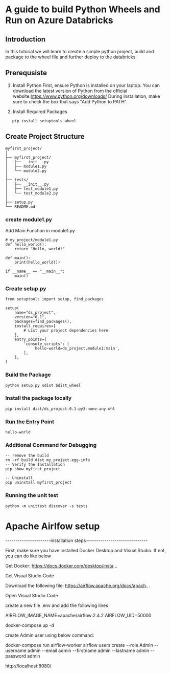 # A guide to build Python Wheels and Run on Azure Databricks

## Introduction
In this tutorial we will learn to create a simple python project, build and package to the wheel file and further deploy to the databricks.

## Prerequsiste

1. Install Python
First, ensure Python is installed on your laptop. You can download the latest version of Python from the official website.https://www.python.org/downloads/
During installation, make sure to check the box that says "Add Python to PATH".

2.  Install Required Packages
```
   pip install setuptools wheel
```

## Create Project Structure

```
myfirst_project/
│
├── myfirst_project/
│   ├── __init__.py
│   ├── module1.py
│   └── module2.py
│
├── tests/
│   ├── __init__.py
│   ├── test_module1.py
│   └── test_module2.py
│
├── setup.py
└── README.md

```
### create module1.py
Add Main Function in module1.py
```
# my_project/module1.py
def hello_world():
    return "Hello, world!"

def main():
    print(hello_world())

if __name__ == "__main__":
    main()

```
### Create setup.py

```
from setuptools import setup, find_packages

setup(
    name="ds_project",
    version="0.1",
    packages=find_packages(),
    install_requires=[
        # List your project dependencies here
    ],
    entry_points={
        'console_scripts': [
            'hello-world=ds_project.module1:main',
        ],
    },
)

```
### Build the Package
```
python setup.py sdist bdist_wheel

```
### Install the package locally
```
pip install dist/ds_project-0.1-py3-none-any.whl

```
### Run the Entry Point

```
hello-world
```

### Additional Command for Debugging

```
-- remove the build
rm -rf build dist my_project.egg-info
-- Verify the Installation
pip show myfirst_project

-- Uninstall
pip uninstall myfirst_project

```
### Running the unit test
```
python -m unittest discover -s tests

```


# Apache Airlfow setup
----------------------installation steps------------------------------

First, make sure you have installed Docker Desktop and Visual Studio. If not, you can do like below

Get Docker: https://docs.docker.com/desktop/insta...

Get Visual Studio Code

Download the following file: https://airflow.apache.org/docs/apach...

Open Visual Studio Code

create a new file .env and add the following lines

AIRFLOW_IMAGE_NAME=apache/airflow:2.4.2
AIRFLOW_UID=50000

docker-compose up -d

create Admin user using below command:

docker-compose run airflow-worker airflow users create --role Admin --username admin --email admin --firstname admin --lastname admin --password admin

http://localhost:8080/